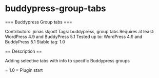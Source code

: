 # buddypress-group-tabs

=== Buddypress Group tabs ===

Contributors: jonas skjodt
Tags: buddypress, group tabs
Requires at least: WordPress 4.9 and BuddyPress 5.1
Tested up to: WordPress 4.9 and BuddyPress 5.1
Stable tag: 1.0

== Description ==

Adding selective tabs with info to specific Buddypress groups

= 1.0 =
Plugin start
